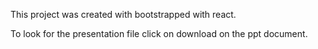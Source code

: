 This project was created with bootstrapped with react. 

To look for the presentation file click on download on the ppt document.


